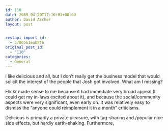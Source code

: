 ```yaml
---
id: 110
date: 2005-04-20T17:16:03+00:00
author: David Ascher
layout: post


restapi_import_id:
  - 5780561eab8f6
original_post_id:
  - "110"
categories:
  - General
---
```

I like delicious and all, but I don&#8217;t really get the business model that would solicit the interest of the people that Josh got involved. What am I missing?

Flickr made sense to me because it had immediate very broad appeal (I could get my in-laws excited about it), and because the social/community aspects were very significant, even early on. It was relatively easy to dismiss the &#8220;anyone could reimplement it in a month&#8221; criticisms.

Delicious is primarily a private pleasure, with tag-sharing and /popular nice side effects, but hardly earth-shaking. Furthermore,